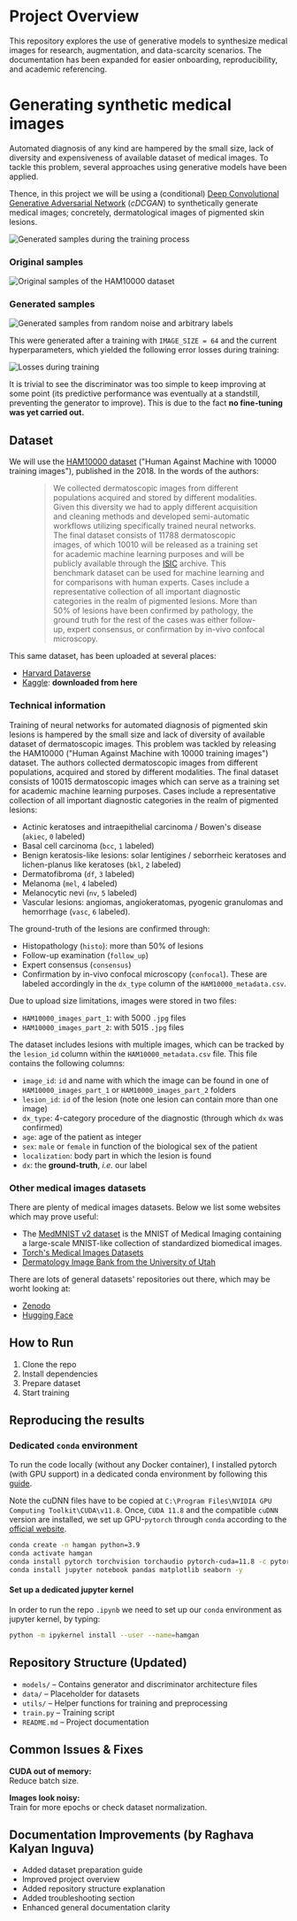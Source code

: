 # Project Overview
This repository explores the use of generative models to synthesize medical images for research, augmentation, and data-scarcity scenarios. The documentation has been expanded for easier onboarding, reproducibility, and academic referencing.

# Generating synthetic medical images
Automated diagnosis of any kind are hampered by the small size, lack of 
diversity and expensiveness of available dataset of medical images. To tackle
this problem, several approaches using generative models have been applied.

Thence, in this project we will be using a (conditional) [Deep Convolutional 
Generative Adversarial Network](https://arxiv.org/abs/1411.1784) 
(_cDCGAN_) to synthetically generate medical images; concretely, 
dermatological images of pigmented skin lesions.

![Generated samples during the training process](.img/generated_samples.gif)

### Original samples

![Original samples of the HAM10000 dataset](.img/original_samples.png)

### Generated samples

![Generated samples from random noise and arbitrary labels](.img/fake_samples.png)

This were generated after a training with `IMAGE_SIZE = 64` and the current 
hyperparameters, which yielded the following error losses during training: 

![Losses during training](.img/losses.png)

It is trivial to see the discriminator was too simple to keep improving at 
some point (its predictive performance was eventually at a standstill, 
preventing the generator to improve). This is due to the fact 
**no fine-tuning was yet carried out.** 

## Dataset

We will use the [HAM10000 dataset](https://arxiv.org/abs/1803.10417) 
("Human Against Machine with 10000 training images"), 
published in the 2018. In the words of the authors:
<figure>
    <blockquote>
        <p> We collected dermatoscopic images from different populations 
        acquired and stored by different modalities. Given this diversity 
        we had to apply different acquisition and cleaning methods and 
        developed semi-automatic workflows utilizing specifically trained 
        neural networks. The final dataset consists of 11788 dermatoscopic 
        images, of which 10010 will be released as a training set for 
        academic machine learning purposes and will be publicly available 
        through the <a href=https://challenge.isic-archive.com/landing/2018/>ISIC</a> 
        archive. This benchmark dataset can be used for machine learning and 
        for comparisons with human experts. Cases include a representative 
        collection of all important diagnostic categories in the realm of 
        pigmented lesions. More than 50% of lesions have been confirmed by 
        pathology, the ground truth for the rest of the cases was either 
        follow-up, expert consensus, or confirmation by in-vivo 
        confocal microscopy.</p>
    </blockquote>
</figure>

This same dataset, has been uploaded at several places:
- [Harvard Dataverse](https://dataverse.harvard.edu/dataset.xhtml?persistentId=doi:10.7910/DVN/DBW86T)
- [Kaggle](https://www.kaggle.com/datasets/kmader/skin-cancer-mnist-ham10000/download?datasetVersionNumber=2): **downloaded from here**

### Technical information

Training of neural networks for automated diagnosis of pigmented skin lesions is hampered by the small size and lack of diversity of available dataset of dermatoscopic images. This problem was tackled by releasing the HAM10000 ("Human Against Machine with 10000 training images") dataset. The authors collected dermatoscopic images from different populations, acquired and stored by different modalities. The final dataset consists of 10015 dermatoscopic images which can serve as a training set for academic machine learning purposes. Cases include a representative collection of all important diagnostic categories in the realm of pigmented lesions: 
- Actinic keratoses and intraepithelial carcinoma / Bowen's disease (`akiec`, `0` labeled)
- Basal cell carcinoma (`bcc`, `1` labeled)
- Benign keratosis-like lesions: solar lentigines / seborrheic keratoses and lichen-planus like keratoses (`bkl`, `2` labeled)
- Dermatofibroma (`df`, `3` labeled)
- Melanoma (`mel`, `4` labeled)
- Melanocytic nevi (`nv`, `5` labeled)
- Vascular lesions: angiomas, angiokeratomas, pyogenic granulomas and hemorrhage (`vasc`, `6` labeled).

The ground-truth of the lesions are confirmed through:
- Histopathology (`histo`): more than 50% of lesions
- Follow-up examination (`follow_up`)
- Expert consensus (`consensus`)
- Confirmation by in-vivo confocal microscopy (`confocal`). 
These are labeled accordingly in the `dx_type` column of the `HAM10000_metadata.csv`. 

Due to upload size limitations, images were stored in two files:
- `HAM10000_images_part_1`: with 5000 `.jpg` files
- `HAM10000_images_part_2`: with 5015 `.jpg` files


The dataset includes lesions with multiple images, which can be tracked by the `lesion_id` column within the `HAM10000_metadata.csv` file. This file contains the following columns:
- `image_id`: `id` and name with which the image can be found in one of `HAM10000_images_part_1` or `HAM10000_images_part_2` folders
- `lesion_id`: `id` of the lesion (note one lesion can contain more than one image)
- `dx_type`: 4-category procedure of the diagnostic (through which `dx` was confirmed)
- `age`: age of the patient as integer 
- `sex`: `male` or `female` in function of the biological sex of the patient
- `localization`: body part in which the lesion is found
- `dx`: the **ground-truth**, _i.e._ our label

### Other medical images datasets
There are plenty of medical images datasets. Below we list some websites which may prove useful:
- The [MedMNIST v2 dataset](https://medmnist.com/) is the MNIST of Medical Imaging containing a large-scale MNIST-like collection of standardized biomedical images.
- [Torch's Medical Images Datasets](https://torchio.readthedocs.io/datasets.html)
- [Dermatology Image Bank from the University of Utah](https://library.med.utah.edu/kw/derm/)

There are lots of general datasets' repositories out there, which may be worht looking at:
- [Zenodo](https://zenodo.org/)
- [Hugging Face](https://huggingface.co/docs/datasets/)

## How to Run

1. Clone the repo  
2. Install dependencies  
3. Prepare dataset  
4. Start training  

## Reproducing the results 

### Dedicated `conda` environment

To run the code locally (without any Docker container), I installed pytorch
(with GPU support) in a dedicated conda environment by following this 
[guide](https://pub.towardsai.net/installing-pytorch-with-cuda-support-on-windows-10-a38b1134535e#98b9).

Note the cuDNN files have to be copied at 
`C:\Program Files\NVIDIA GPU Computing Toolkit\CUDA\v11.8`. Once, `CUDA 11.8` 
and the compatible `cuDNN` version are installed, we set up GPU-`pytorch` 
through `conda` according to the [official website](https://pytorch.org/get-started/locally/#anaconda).

```bash
conda create -n hamgan python=3.9
conda activate hamgan
conda install pytorch torchvision torchaudio pytorch-cuda=11.8 -c pytorch -c nvidia -y
conda install jupyter notebook pandas matplotlib seaborn -y
```

#### Set up a dedicated jupyter kernel

In order to run the repo `.ipynb` we need to set up our `conda` environment
as jupyter kernel, by typing:
```bash
python -m ipykernel install --user --name=hamgan
```
## Repository Structure (Updated)

- `models/` – Contains generator and discriminator architecture files  
- `data/` – Placeholder for datasets  
- `utils/` – Helper functions for training and preprocessing  
- `train.py` – Training script  
- `README.md` – Project documentation 

## Common Issues & Fixes

**CUDA out of memory:**  
Reduce batch size.

**Images look noisy:**  
Train for more epochs or check dataset normalization.

## Documentation Improvements (by Raghava Kalyan Inguva)

- Added dataset preparation guide  
- Improved project overview  
- Added repository structure explanation  
- Added troubleshooting section  
- Enhanced general documentation clarity  